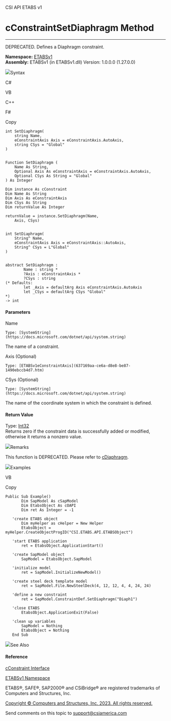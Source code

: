 ﻿

CSI API ETABS v1

# cConstraintSetDiaphragm Method  
  
---  
  
DEPRECATED. Defines a Diaphragm constraint.

**Namespace:** [ETABSv1](2780f1b8-2033-5289-2298-1cdb2a7508d9.htm)  
**Assembly:** ETABSv1 (in ETABSv1.dll) Version: 1.0.0.0 (1.27.0.0)

![](../icons/SectionExpanded.png)Syntax

C#

VB

C++

F#

Copy

    
    
    int SetDiaphragm(
    	string Name,
    	eConstraintAxis Axis = eConstraintAxis.AutoAxis,
    	string CSys = "Global"
    )
    
    
    Function SetDiaphragm ( 
    	Name As String,
    	Optional Axis As eConstraintAxis = eConstraintAxis.AutoAxis,
    	Optional CSys As String = "Global"
    ) As Integer
    
    Dim instance As cConstraint
    Dim Name As String
    Dim Axis As eConstraintAxis
    Dim CSys As String
    Dim returnValue As Integer
    
    returnValue = instance.SetDiaphragm(Name, 
    	Axis, CSys)
    
    
    int SetDiaphragm(
    	String^ Name, 
    	eConstraintAxis Axis = eConstraintAxis::AutoAxis, 
    	String^ CSys = L"Global"
    )
    
    
    abstract SetDiaphragm : 
            Name : string * 
            ?Axis : eConstraintAxis * 
            ?CSys : string 
    (* Defaults:
            let _Axis = defaultArg Axis eConstraintAxis.AutoAxis
            let _CSys = defaultArg CSys "Global"
    *)
    -> int 
    

#### Parameters

Name

    Type: [SystemString](https://docs.microsoft.com/dotnet/api/system.string)  
The name of a constraint.

Axis (Optional)

    Type: [ETABSv1eConstraintAxis](637169aa-ce6a-d8e8-be87-1490ebccb4d7.htm)  

CSys (Optional)

    Type: [SystemString](https://docs.microsoft.com/dotnet/api/system.string)  
The name of the coordinate system in which the constraint is defined.

#### Return Value

Type: [Int32](https://docs.microsoft.com/dotnet/api/system.int32)  
Returns zero if the constraint data is successfully added or modified,
otherwise it returns a nonzero value.

![](../icons/SectionExpanded.png)Remarks

This function is DEPRECATED. Please refer to
[cDiaphragm](079a559a-53b7-899a-df5b-92826a589cd7.htm).

![](../icons/SectionExpanded.png)Examples

VB

Copy

    
    
    Public Sub Example()
           Dim SapModel As cSapModel
           Dim EtabsObject As cOAPI
           Dim ret As Integer = -1
    
       'create ETABS object
           Dim myHelper as cHelper = New Helper
           EtabsObject = myHelper.CreateObjectProgID("CSI.ETABS.API.ETABSObject")
    
       'start ETABS application
           ret = EtabsObject.ApplicationStart()
    
       'create SapModel object
           SapModel = EtabsObject.SapModel
    
       'initialize model
           ret = SapModel.InitializeNewModel()
    
       'create steel deck template model
           ret = SapModel.File.NewSteelDeck(4, 12, 12, 4, 4, 24, 24)
    
       'define a new constraint
           ret = SapModel.ConstraintDef.SetDiaphragm("Diaph1")
    
       'close ETABS
           EtabsObject.ApplicationExit(False)
    
       'clean up variables
           SapModel = Nothing
           EtabsObject = Nothing
       End Sub

![](../icons/SectionExpanded.png)See Also

#### Reference

[cConstraint Interface](59714db0-7a51-f435-5340-64df81d3b6e0.htm)

[ETABSv1 Namespace](2780f1b8-2033-5289-2298-1cdb2a7508d9.htm)

ETABS®, SAFE®, SAP2000® and CSiBridge® are registered trademarks of Computers
and Structures, Inc.  

[Copyright © Computers and Structures, Inc. 2023. All rights
reserved.](http://www.csiamerica.com)

Send comments on this topic to
[support@csiamerica.com](mailto:support%40csiamerica.com?Subject=CSI%20API%20ETABS%20v1)

